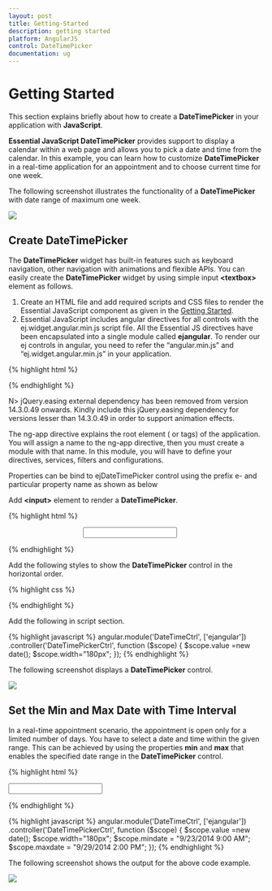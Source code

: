 ```yaml
---
layout: post
title: Getting-Started
description: getting started
platform: AngularJS
control: DateTimePicker
documentation: ug
---
```


# Getting Started

This section explains briefly about how to create a **DateTimePicker** in your application with **JavaScript**.

**Essential JavaScript DateTimePicker** provides support to display a calendar within a web page and allows you to pick a date and time from the calendar. In this example, you can learn how to customize **DateTimePicker** in a real-time application for an appointment and to choose current time for one week. 

The following screenshot illustrates the functionality of a **DateTimePicker** with date range of maximum one week.

![](/js/DateTimePicker/Getting-Started_images/Getting-Started_img1.png)


## Create DateTimePicker 

The **DateTimePicker** widget has built-in features such as keyboard navigation, other navigation with animations and flexible APIs. You can easily create the **DateTimePicker** widget by using simple input **&lt;textbox&gt;** element as follows.

1. Create an HTML file and add required scripts and CSS files to render the Essential JavaScript component as given in the [Getting Started](https://help.syncfusion.com/js/control-initialization).
2. Essential JavaScript includes angular directives for all controls with the ej.widget.angular.min.js script file. All the Essential JS directives have been encapsulated into a single module called **ejangular**. To render our ej controls in angular, you need to refer the “angular.min.js” and “ej.widget.angular.min.js” in your application.

{% highlight html %}

<!DOCTYPE html>
<html xmlns="http://www.w3.org/1999/xhtml" ng-app="DateTimeCtrl">
   <head>
      <meta name="viewport" content="width=device-width, initial-scale=1.0" charset="utf-8" />
      <!-- Style sheet for default theme (flat azure) -->
      <link href="http://cdn.syncfusion.com/{{ site.releaseversion }}/js/web/flat-azure/ej.web.all.min.css" rel="stylesheet" />
      <!--Scripts-->
      <script src="http://cdn.syncfusion.com/js/assets/external/jquery-1.10.2.min.js"> </script>
      <script src="http://cdn.syncfusion.com/{{ site.releaseversion }}/js/web/ej.web.all.min.js"></script>
      <!--Add custom scripts here -->
   </head>
   <body ng-controller="DateTimeCtrller">
      <!-- add DateTimePicker element here -->
   </body>
</html>

{% endhighlight %}

N> jQuery.easing external dependency has been removed from version 14.3.0.49 onwards. Kindly include this jQuery.easing dependency for versions lesser than 14.3.0.49 in order to support animation effects.

The ng-app directive explains the root element (<html> or <body> tags) of the application. You will assign a name to the ng-app directive, then you must create a module with that name. In this module, you will have to define your directives, services, filters and configurations.

Properties can be bind to ejDateTimePicker control using the prefix e- and particular property name as shown as below

Add **&lt;input&gt;** element to render a **DateTimePicker**.

{% highlight html %}

<div class="content-container-fluid">
   <div class="row">
      <div class="cols-sample-area">
         <div class="frame">
            <div class="control">
               <input type="text" id="dateTime1" ej-datetimepicker e-value="value" e-width="width" />
            </div>
         </div>
      </div>
   </div>
</div>

{% endhighlight %}



Add the following styles to show the **DateTimePicker** control in the horizontal order.


{% highlight css %}

<style type="text/css" class="cssStyles">
   .control {
         margin: 0 auto;
         width: 210px;
   }
</style>

{% endhighlight %}

Add the following in script section.

{% highlight javascript %}
        angular.module('DateTimeCtrl', ['ejangular'])
           .controller('DateTimePickerCtrl', function ($scope) {
               $scope.value =new date();
			   $scope.width="180px";
           });
{% endhighlight %}



The following screenshot displays a **DateTimePicker** control.

![](/js/DateTimePicker/Getting-Started_images/Getting-Started_img2.png)

## Set the Min and Max Date with Time Interval

In a real-time appointment scenario, the appointment is open only for a limited number of days. You have to select a date and time within the given range. This can be achieved by using the properties **min** and **max** that enables the specified date range in the **DateTimePicker** control.

{% highlight html %}

<input type="text" id="dateTime1" ej-datetimepicker e-value="value" e-width="width" />

{% endhighlight %}


{% highlight javascript %}
        angular.module('DateTimeCtrl', ['ejangular'])
           .controller('DateTimePickerCtrl', function ($scope) {
               $scope.value =new date();
			   $scope.width="180px";
               $scope.mindate = "9/23/2014 9:00 AM";
			   $scope.maxdate = "9/29/2014 2:00 PM";
           });
{% endhighlight %}




The following screenshot shows the output for the above code example.

![](/js/DateTimePicker/Getting-Started_images/Getting-Started_img3.png)

